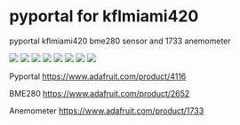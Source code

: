 # pyportal for kflmiami420
pyportal kflmiami420
bme280 sensor and 1733 anemometer

<img src="https://cdn-shop.adafruit.com/970x728/4116-18.jpg">

<img src="https://cdn-shop.adafruit.com/970x728/4116-13.jpg">
<img src="https://cdn-shop.adafruit.com/970x728/4116-17.jpg">
<img src="https://cdn-shop.adafruit.com/970x728/4116-16.jpg">
<img src="https://cdn-shop.adafruit.com/970x728/4116-15.jpg">
<img src="https://cdn-shop.adafruit.com/970x728/4116-16.jpg">
<img src="https://cdn-shop.adafruit.com/970x728/1733-00.jpg">
<img src="https://cdn-shop.adafruit.com/970x728/2652-00.jpg">



Pyportal 
https://www.adafruit.com/product/4116

BME280
https://www.adafruit.com/product/2652

Anemometer 
https://www.adafruit.com/product/1733
